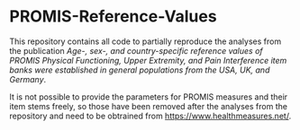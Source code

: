 # PROMIS-Reference-Values

This repository contains all code to partially reproduce the analyses from the publication *Age-, sex-, and country-specific reference values of PROMIS Physical Functioning, Upper Extremity, and Pain Interference item banks were established in general populations from the USA, UK, and Germany*.

It is not possible to provide the parameters for PROMIS measures and their item stems freely, so those have been removed after the analyses from the repository and need to be obtrained from https://www.healthmeasures.net/.
